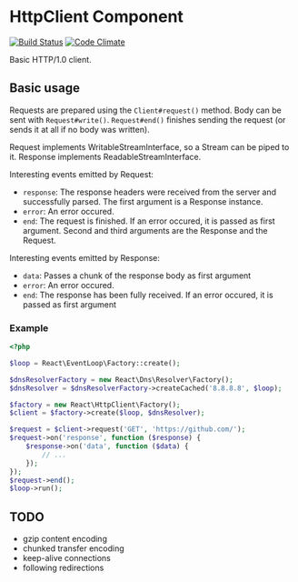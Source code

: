 # HttpClient Component

[![Build Status](https://secure.travis-ci.org/reactphp/http-client.png?branch=master)](http://travis-ci.org/reactphp/http-client) [![Code Climate](https://codeclimate.com/github/reactphp/http-client/badges/gpa.svg)](https://codeclimate.com/github/reactphp/http-client)

Basic HTTP/1.0 client.

## Basic usage

Requests are prepared using the ``Client#request()`` method. Body can be
sent with ``Request#write()``. ``Request#end()`` finishes sending the request
(or sends it at all if no body was written).

Request implements WritableStreamInterface, so a Stream can be piped to
it. Response implements ReadableStreamInterface.

Interesting events emitted by Request:

* `response`: The response headers were received from the server and successfully
  parsed. The first argument is a Response instance.
* `error`: An error occured.
* `end`: The request is finished. If an error occured, it is passed as first
  argument. Second and third arguments are the Response and the Request.

Interesting events emitted by Response:

* `data`: Passes a chunk of the response body as first argument
* `error`: An error occured.
* `end`: The response has been fully received. If an error
  occured, it is passed as first argument

### Example

```php
<?php

$loop = React\EventLoop\Factory::create();

$dnsResolverFactory = new React\Dns\Resolver\Factory();
$dnsResolver = $dnsResolverFactory->createCached('8.8.8.8', $loop);

$factory = new React\HttpClient\Factory();
$client = $factory->create($loop, $dnsResolver);

$request = $client->request('GET', 'https://github.com/');
$request->on('response', function ($response) {
    $response->on('data', function ($data) {
        // ...
    });
});
$request->end();
$loop->run();
```

## TODO

* gzip content encoding
* chunked transfer encoding
* keep-alive connections
* following redirections
